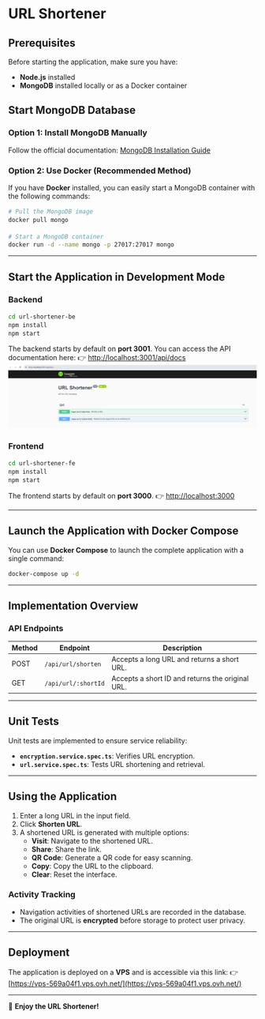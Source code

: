 # URL Shortener

## Prerequisites

Before starting the application, make sure you have:

- **Node.js** installed
- **MongoDB** installed locally or as a Docker container

## Start MongoDB Database

### Option 1: Install MongoDB Manually

Follow the official documentation: [MongoDB Installation Guide](https://www.mongodb.com/docs/manual/installation/)

### Option 2: Use Docker (Recommended Method)

If you have **Docker** installed, you can easily start a MongoDB container with the following commands:

```sh
# Pull the MongoDB image
docker pull mongo

# Start a MongoDB container
docker run -d --name mongo -p 27017:27017 mongo
```

---

## Start the Application in Development Mode

### Backend

```sh
cd url-shortener-be
npm install
npm start
```

The backend starts by default on **port 3001**.
You can access the API documentation here:
👉 [http://localhost:3001/api/docs](http://localhost:3001/api/docs)
![API Documentation](./imgs/img1.png)

### Frontend

```sh
cd url-shortener-fe
npm install
npm start
```

The frontend starts by default on **port 3000**.
👉 [http://localhost:3000](http://localhost:3000)

---

## Launch the Application with Docker Compose

You can use **Docker Compose** to launch the complete application with a single command:

```sh
docker-compose up -d
```

---

## Implementation Overview

### API Endpoints

| Method | Endpoint            | Description                                      |
|--------|---------------------|--------------------------------------------------|
| POST   | `/api/url/shorten`  | Accepts a long URL and returns a short URL.      |
| GET    | `/api/url/:shortId` | Accepts a short ID and returns the original URL. |

---

## Unit Tests

Unit tests are implemented to ensure service reliability:

- **`encryption.service.spec.ts`**: Verifies URL encryption.
- **`url.service.spec.ts`**: Tests URL shortening and retrieval.

---

## Using the Application

1. Enter a long URL in the input field.
2. Click **Shorten URL**.
3. A shortened URL is generated with multiple options:
    - **Visit**: Navigate to the shortened URL.
    - **Share**: Share the link.
    - **QR Code**: Generate a QR code for easy scanning.
    - **Copy**: Copy the URL to the clipboard.
    - **Clear**: Reset the interface.

### Activity Tracking

- Navigation activities of shortened URLs are recorded in the database.
- The original URL is **encrypted** before storage to protect user privacy.

---

## Deployment

The application is deployed on a **VPS** and is accessible via this link:
👉 [https://vps-569a04f1.vps.ovh.net/](https://vps-569a04f1.vps.ovh.net/)

---

🚀 **Enjoy the URL Shortener!**

